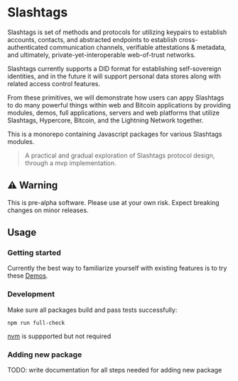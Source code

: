 # Slashtags 

Slashtags is set of methods and protocols for utilizing keypairs to establish accounts, contacts, and abstracted endpoints to establish cross-authenticated communication channels, verifiable attestations & metadata, and ultimately, private-yet-interoperable web-of-trust networks.

Slashtags currently supports a DID format for establishing self-sovereign identities, and in the future it will support personal data stores along with related access control features.

From these primitives, we will demonstrate how users can appy Slashtags to do many powerful things within web and Bitcoin applications by providing modules, demos, full applications, servers and web platforms that utilize Slashtags, Hypercore, Bitcoin, and the Lightning Network together.

This is a monorepo containing Javascript packages for various Slashtags modules.

> A practical and gradual exploration of Slashtags protocol design, through a mvp implementation.

## ⚠️ Warning

This is pre-alpha software. Please use at your own risk. Expect breaking changes on minor releases.

## Usage

### Getting started

Currently the best way to familiarize yourself with existing features is to try these [Demos](./demo/README.md).

### Development

Make sure all packages build and pass tests successfully:

```
npm run full-check
```

[nvm](https://github.com/nvm-sh/nvm#intro) is suppported but not required

### Adding new package

TODO: write documentation for all steps needed for adding new package
